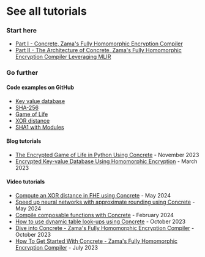 # See all tutorials

### Start here&#x20;

* [Part I - Concrete,  Zama's Fully Homomorphic Encryption Compiler](https://www.zama.ai/post/zama-concrete-fully-homomorphic-encryption-compiler)&#x20;
* [Part II - The Architecture of Concrete, Zama's Fully Homomorphic Encryption Compiler Leveraging MLIR](https://www.zama.ai/post/the-architecture-of-concrete-zama-fully-homomorphic-encryption-compiler-leveraging-mlir)

### Go further

#### Code examples on GitHub

* [Key value database](../application-tutorial/key_value_database.ipynb)
* [SHA-256 ](../application-tutorial/sha256.ipynb)
* [Game of Life](../../frontends/concrete-python/examples/game_of_life/game_of_life.md)
* [XOR distance](../../frontends/concrete-python/examples/xor_distance/xor_distance.md)
* [SHA1 with Modules](../../frontends/concrete-python/examples/sha1/sha1.md)

#### Blog tutorials

* [The Encrypted Game of Life in Python Using Concrete](https://www.zama.ai/post/the-encrypted-game-of-life-using-concrete-python) - November 2023
* [Encrypted Key-value Database Using Homomorphic Encryption](https://www.zama.ai/post/encrypted-key-value-database-using-homomorphic-encryption) - March 2023

#### Video tutorials
* [Compute an XOR distance in FHE using Concrete](https://www.zama.ai/post/video-tutorial-compute-an-xor-distance-in-fhe-using-concrete) - May 2024
* [Speed up neural networks with approximate rounding using Concrete](https://www.zama.ai/post/video-tutorial-speed-up-neural-networks-with-approximate-rounding-using-concrete) - May 2024
* [Compile composable functions with Concrete](https://www.zama.ai/post/video-tutorial-compile-composable-functions-with-concrete) - February 2024
* [How to use dynamic table look-ups using Concrete](https://www.zama.ai/post/video-tutorial-how-to-use-dynamic-table-look-ups-using-concrete) - October 2023
* [Dive into Concrete - Zama's Fully Homomorphic Encryption Compiler](https://www.zama.ai/post/video-tutorial-dive-into-concrete-zamas-fully-homomorphic-encryption-compiler) - October 2023
* [How To Get Started With Concrete - Zama's Fully Homomorphic Encryption Compiler](https://www.zama.ai/post/how-to-started-with-concrete-zama-fully-homomorphic-encryption-compiler)  - July 2023
